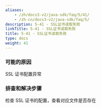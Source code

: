```yaml
---
aliases:
    - /zh/docs3-v2/java-sdk/faq/5/41/
    - /zh-cn/docs3-v2/java-sdk/faq/5/
description: 5-41 - SSL证书读取失败
linkTitle: 5-41 - SSL证书读取失败
title: 5-41 - SSL证书读取失败
type: docs
weight: 41
---
```






### 可能的原因

SSL 证书配置异常

### 排查和解决步骤

检查 SSL 证书的配置，查看对应文件是否存在